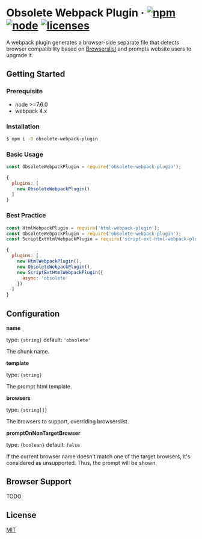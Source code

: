 # Obsolete Webpack Plugin &middot; [![npm](https://img.shields.io/npm/v/obsolete-webpack-plugin.svg)](https://npmjs.com/package/obsolete-webpack-plugin) [![node](https://img.shields.io/node/v/obsolete-webpack-plugin.svg)](https://nodejs.org) [![licenses](https://img.shields.io/npm/l/obsolete-webpack-plugin.svg)](https://github.elenet.me/fe/obsolete-webpack-plugin/blob/master/LICENSE)

A webpack plugin generates a browser-side separate file that detects browser compatibility based on [Browserslist](https://github.com/browserslist/browserslist) and prompts website users to upgrade it.

## Getting Started

### Prerequisite

- node >=7.6.0
- webpack 4.x

### Installation

``` sh
$ npm i -D obsolete-webpack-plugin
```

### Basic Usage

``` js
const ObsoleteWebpackPlugin = require('obsolete-webpack-plugin');
```

``` js
{
  plugins: [
    new ObsoleteWebpackPlugin()
  ]
}
```

### Best Practice

``` js
const HtmlWebpackPlugin = require('html-webpack-plugin');
const ObsoleteWebpackPlugin = require('obsolete-webpack-plugin');
const ScriptExtHtmlWebpackPlugin = require('script-ext-html-webpack-plugin');
```

``` js
{
  plugins: [
    new HtmlWebpackPlugin(),
    new ObsoleteWebpackPlugin(),
    new ScriptExtHtmlWebpackPlugin({
      async: 'obsolete'
    })
  ]
}
```

## Configuration

**name**

type: `{string}` default: `'obsolete'`

The chunk name.

**template**

type: `{string}`

The prompt html template.

**browsers**

type: `{string[]}`

The browsers to support, overriding browserslist.

**promptOnNonTargetBrowser**

type: `{boolean}` default: `false`

If the current browser name doesn't match one of the target browsers, it's considered as unsupported. Thus, the prompt will be shown.

## Browser Support

TODO

## License

[MIT](https://github.elenet.me/fe/obsolete-webpack-plugin/blob/master/LICENSE)
